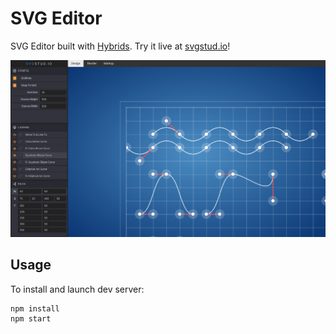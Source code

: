 # SVG Editor

SVG Editor built with [Hybrids](https://github.com/hybridsjs/hybrids). Try it
live at [svgstud.io](https://svgstud.io/)!

![svgstud.io screenshot](screenshot.png "svgstud.io screenshot")

## Usage

To install and launch dev server:

```
npm install
npm start
```